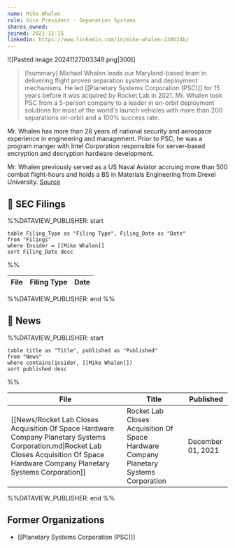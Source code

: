 ```yaml
---
name: Mike Whalen
role: Vice President - Separation Systems
shares_owned: 
joined: 2021-11-15
linkedin: https://www.linkedin.com/in/mike-whalen-230b24b/
---
```


![[Pasted image 20241127003349.png|300]]

>[!summary]
Michael Whalen leads our Maryland-based team in delivering flight proven separation systems and deployment mechanisms. He led [[Planetary Systems Corporation (PSC)]] for 15 years before it was acquired by Rocket Lab in 2021. Mr. Whalen took PSC from a 5-person company to a leader in on-orbit deployment solutions for most of the world's launch vehicles with more than 200 separations on-orbit and a 100% success rate.
>
Mr. Whalen has more than 28 years of national security and aerospace experience in engineering and management. Prior to PSC, he was a program manger with Intel Corporation responsible for server-based encryption and decryption hardware development.
>
Mr. Whalen previously served as a US Naval Aviator accruing more than 500 combat flight-hours and holds a BS in Materials Engineering from Drexel University.
[Source](https://www.rocketlabusa.com/about/team/)

## 💼 SEC Filings
%%DATAVIEW_PUBLISHER: start
```
table Filing_Type as "Filing Type", Filing_Date as "Date"
from "Filings"
where Insider = [[Mike Whalen]]
sort Filing_Date desc

```
%%

| File | Filing Type | Date |
| ---- | ----------- | ---- |

%%DATAVIEW_PUBLISHER: end %%

## 📰 News
%%DATAVIEW_PUBLISHER: start
```
table title as "Title", published as "Published"
from "News"
where contains(insider, [[Mike Whalen]])
sort published desc
```
%%

| File                                                                                                                                                                                     | Title                                                                                  | Published         |
| ---------------------------------------------------------------------------------------------------------------------------------------------------------------------------------------- | -------------------------------------------------------------------------------------- | ----------------- |
| [[News/Rocket Lab Closes Acquisition Of Space Hardware Company Planetary Systems Corporation.md\|Rocket Lab Closes Acquisition Of Space Hardware Company Planetary Systems Corporation]] | Rocket Lab Closes Acquisition Of Space Hardware Company Planetary Systems Corporation  | December 01, 2021 |

%%DATAVIEW_PUBLISHER: end %%

## Former Organizations

-  [[Planetary Systems Corporation (PSC)]]